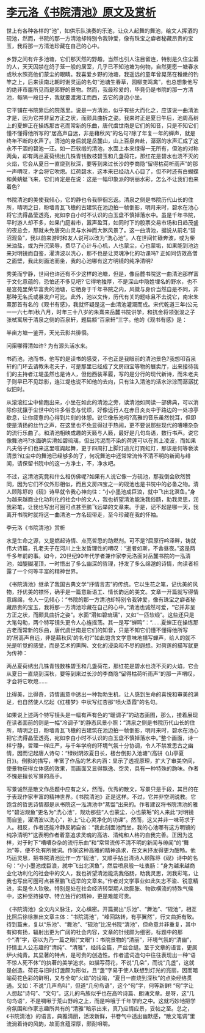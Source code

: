 # [李元洛《书院清池》原文及赏析](https://www.vrrw.net/wx/10918.html)

世上有各种各样的“池”，如供乐队演奏的乐池，让众人起舞的舞池，给文人挥洒的砚池，然而，书院的那一方清池却特别令我钟爱，像有珠宝之癖者秘藏昂贵的宝玉，我将那一方清池珍藏在自己的心中。

乡野之间有许多池塘，它们那天然的野趣，当然也引人注目留连，特别是久住尘嚣的人，天天囚禁在鸽子笼一般的居室，几乎已不知池塘为何物，自然更愿一塘春水或秋水照亮他们蒙尘的眼睛。我喜爱乡野的池塘，我遥远的童年曾晃荡在稚嫩的钓竿之上，后来读南北朝时谢灵运的名句“池塘生春草，园柳变鸣禽”，也总想象他写的绝非市廛所见而是郊野的景物。然而，我最珍爱的，毕竟仍是书院的那一方清池，每隔一段日子，我就要渡湘江而西，去它的身边小坐。

它平铺在书院靠后的院落里。说是一方清池，似乎有些大而化之，应该说一曲清池才是，因为它并非呈方正之状，而颇具曲折之姿。我来时正是夏日午后，池周高树上的夏蝉正在操练那古老而常新的乐曲，唐代虞世南是它们的知音，只是不知它们懂不懂得他所写的“居高声自远，非是藉秋风”的名句?除了年复一年的蝉声，就是终年不断的水声了。清池的身后就是岳麓山，山上百泉奔赴，潺潺的水声汇成了这永不干涸的碧池一汪。如一匹软缎的清池，水面上本来绿得一无所有，但池的对称两角，却有两丛夏荷绣出几铢青钱数枝碧玉和几盏荷花，那红花是碧水也浇不灭的火焰，它会从夏日一直烧到秋深，要等到来过长沙的李商隐“留得枯荷听雨声”的那一声喟叹，才会将它吹熄。红荷碧水，这本来已经动人心目了，但不时还有白蝴蝶和黄蜻蜓飞来，它们肯定是在说：这是一幅印象派的明丽水彩，怎么不让我们也来着色?



书院清池的美使我倾心，它的静也令我徘徊忘返。清泉之侧是书院历代山长的住所，晴明之日，粉墙青瓦飞檐的古建筑在池边拍一帧倒影，明月来时，碧水在池心将它洗得晶莹透亮，宛如李白小时不认识的白玉盘不慎掉落水中。虽是千年书院，平时游人却不多，如果门庭若市，嚣声盈耳，如同时下的股票交易市场和日趋茂盛的夜总会，那就未免唐突山灵与水神而大煞风景了。这一曲清池，据说从前名“碧沼观鱼”，我以前来游时和友人说可以改为“洗心池”。人在世间忙碌奔波，或为柴米油盐，或为升沉荣辱，费尽了心计与心机，人也蒙尘，心也蒙垢，如果能到池边来对明镜而自鉴，濯清波以洗心，那不也是让灵魂净化的功课吗? 正如同仿效高僧之面壁，我此刻面池而坐，我的心池哪有这方明镜的纯净清明?

秀美而宁静，世间也许还有不少这样的池塘，但是，像岳麓书院这一曲清池那样富于文化意蕴的，恐怕还不多见吧? 它得地独厚，不是深山中隐姓埋名的野水，也不是宫苑里荣华富贵的池塘，它栖身于千年书院之内，风徽与身价当然自是不同，非那种无名氏或暴发户可比。此外，池以文传，历代有关的题咏且不去说它，南宋朱熹那首有名的《观书有感》，我就怀疑是这一曲清池灌溉而成。宋代乾道三年(公元一一六七年)秋八月，时年三十八岁的朱熹来岳麓书院讲学，和抗金将领张浚之子张栻寓居于清泉之侧的百泉轩，题扁额“百泉轩”三字。他的《观书有感》是：

半亩方塘一鉴开，天光云影共徘徊。

问渠哪得清如许? 为有源头活水来。

书而池，池而书，他写的是读书的感受，不也正是我眼前的清池景色?我想叩百泉轩的门环去请教朱老夫子，可是那里已经成了文房四宝等物的展卖厅，出来接待我们的主持者江堤虽然也是诗人，但他西装革履，写的是分行的现代新诗，而朱老夫子则早已不见踪影，连江堤也说不知他的去向，只有注入清池的活水淙淙而潺潺犹似旧时。

从滚滚红尘中偷跑出来，小坐在如此的清池之旁，读清池如同读一部佛典，可以消除你扰攘于尘世中的许多俗念与忧烦，好像远行人在赤日炎炎中于路边的一处凉亭歇息，让你疲惫的心得到片刻的休憩。说它像乐池吗?高雅的音乐虽然悦耳，但即使是清扬的丝竹之声，在这里也不免显得过于热闹，更不要说那些现代的嘈嘈杂杂的流行乐曲了。和清池相映成趣的天籁与人籁，最好是几句鸟语，数行书声。说它像舞池吗?水面确实滑如碧琉璃，但出污泥而不染的荷莲可以在其上凌波，而如果凡夫俗子们也来这里喧阗起舞，更于四周打上脚灯追光灯霓虹灯，那该是何等亵渎清景?红尘中的舞池已经够多的了，何况舞池中还常常流传不清不明的新闻与绯闻，请保留书院中的这一方净土，不，净水吧。

不过，这清池究竟和什么相仿佛呢?如果有人说它像一方砚池，那我倒会欣然赞同，因为它们不仅外形相似，而且文房四宝之一的砚池也是书院中的必备之物。清人顾陈垿的《砚》诗早就令我心神向往：“小小墨池成巨浪，就中飞出北溟鱼。”身为越来越商业化功利化的社会中的文人，我也祈望清池能洗我俗肠，助我灵思，润我彩笔，让我也写出可圈可点甚至鹏飞远举的文章来。于是，记不起是哪一天，我离开书院时就将这一曲清池一方名砚带走，至今珍藏在我的怀袖。

李元洛《书院清池》赏析

水是生命之源，又是燃起诗情、点亮哲思的助燃剂。可不是?屈原行吟泽畔，铸就伟大诗篇，孔老夫子在河川上生发哲理性的喟叹：“逝者如斯，不舍昼夜。”这是两千多年前的事。如今，20世纪90年代学者兼作家李元洛面对岳麓书院的一泓清池，如醍醐灌顶，一时悟出了多么幽深的哲理，抒发了多么绵邈的诗情，向读者袒露了一个何等丰富的精神世界。

《书院清池》继承了我国古典文学“抒情言志”的传统。它以生花之笔，记优美的风物，抒优美的襟怀，确乎是一篇意新语工、情长韵远的美文。文章一开篇就写得情意绵绵，令人一见倾心：“书院的那一方清池却特别令我钟爱，像有珠宝之癖者秘藏昂贵的宝玉，我将那一方清池珍藏在自己的心中。”清池也诚然可爱，“它并非呈方正之状，而颇具曲折之姿”。水面“滑如碧琉璃”，又如“一匹软缎”。这些还只是大笔勾勒，两个特写镜头更令人心旌摇荡。其一是写“蝉鸣”：“……夏蝉正在操练那古老而常新的乐曲，唐代虞世南是它们的知音，只是不知它们懂不懂得他所写的‘居高声自远，非是藉秋风’的名句?”如此饱含文学意味地描写蝉声，给人的就不光是听觉的感受，而是艺术的熏陶、文化的浸染和不尽的遐想。对荷莲的描写就更为传神：

两丛夏荷绣出几铢青钱数株碧玉和几盏荷花，那红花是碧水也浇不灭的火焰，它会从夏日一直烧到深秋，要等到来过长沙的李商隐“留得枯荷听雨声”的那一声喟叹，才会将它吹熄……

比得美，比得奇，诗情画意中透出一种勃勃生机，让人感到生命的喜悦和审美的满足，也自然使人忆起《红楼梦》中状写红杏那“喷火蒸霞”的名句。

如果说上述两个特写镜头是一幅有声有色的“暖调子”的动态画图，那么，接着展现在读者面前的则是一幅“冷调子”的静态风景小照：“清泉之侧是书院历代山长的住所，晴明之日，粉墙青瓦飞檐的古建筑在池边拍一帧倒影，明月来时，碧水在池心把它洗得晶莹透亮，宛如李白小时不认识的白玉盘不慎掉落水中。”整个画面，诗一样宁静，哲理一样庄严，与千年学府的环境气氛十分协调，令人不禁发思古之幽情，因而记起唐人诗句：“绿树阴浓夏日长，楼台倒影入池塘”(高骈《山亭夏日》)。倒影的描写，丰富了作品的艺术内涵：显示了透视原理，扩大了审美空间，使景物获得立体感的效果，而画面又显得飘逸、空灵，具有一种特殊的韵味。作者不愧是擅长写景的高手。

写景诚然是散文作品题中应有之义，然而，优秀的散文，写景只是手段，其目的在于表现作家丰富的精神世界。《书院清池》正是这样。不过，它并非空洞说教。它饱含的哲思诗情都是从书院这一泓清池中“蒸馏”出来的。作者建议将书院清池的雅号“碧沼观鱼”更名为“洗心池”，规劝那些“人也蒙尘，心也蒙垢”的人来此“对明镜而自鉴，濯清波以洗心”，补上“让心灵净化的功课”。然而，这又并非一味苛求于人。相反，作者还能冷静反躬自省：“我此刻面池而坐，我的心池哪有这方明镜的纯净清明?”这表明作者着意追求灵魂的高洁、清纯和人格的自我完善。正因为这样，对于时下“嘈嘈杂杂的流行乐曲”和“常常流传不清不明的新闻与绯闻”的“舞池”等，便不免有所微词。作家这种高雅的精神追求，在文末抒发得更为酣畅。他巧运灵思，把书院清池比作一方“砚池”，又顺手拈出清诗人顾陈垿《砚》诗中的名句：“小小墨池成巨浪，就中飞出北溟鱼”，然后喷泉般一吐衷肠：“身为越来越商业化功利化的社会中的文人，我也祈望清池能洗我俗肠，助我灵思，润我彩笔，让我也写出可圈可点甚至鹏飞远举的文章来。”作者对文学事业如此矢志不渝、锐意精进，实是令人钦敬。特别是处在社会经济转型期人欲膨胀、物欲横流的特殊气候中，这种坚持操守、特立独行的精神，更是难能可贵。

《书院清池》全文内义脉注，文心缜密。开篇揭出“乐池”、“舞池”、“砚池”，相互比照后徐徐推出文章主体：“书院清池”，“峰回路转，有亭翼然”，行文曲折有致。待到篇末，复以“乐池”、“舞池”、“砚池”比况书院“清池”，但命意并非重复，其中有抑有扬，辐射出更为广阔的社会内容，文章的针线颇为细密。标题中的那个“清”字，窃以为乃一篇之眼(“文眼”)：书院景物的“清丽”，环境气氛的“清幽”，抒情主人公志趣的“清纯”、“清雅”，经纬全篇，严丝合缝。至于文章的语言，更属炉火纯青。其显著的特点，是可贵的创造性。作者遣词造句中往往表现出一种“语不惊人死不休”的执著的美学追求。如描写荷花，不说“几朵”，而说“几盏”，这就是创造。荷花与旧时灯盏颇为形似，且“盏”字易于使人联想到灯光的亮丽，因而暗喻荷花色彩的鲜明，又与全句“火焰”的设喻，“夏日一直烧到深秋”的点染经络贯通。又如：不说“几声鸟叫”，但道“几句鸟语”，这个“句”字，何等新鲜! “句”字让人想起“诗句”、“文句”。这儿的鸟族似乎也在高吟诗篇、朗诵文章。是呀，这“几句鸟语”，不是啁啾于荒山野岭之上，而是吟哦于千年学府之中。这就巧妙地把学府氛围和作家志趣所共有的“清雅”暗示出来，真乃应情应景，妥帖之至。总之，《书院清池》的语言，典雅清丽，活泼新鲜，书卷气中透出幽默感，“散文笔调”里流淌着诗的风韵，故而含蕴深厚，颇耐咀嚼。

